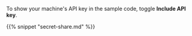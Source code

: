 To show your machine's API key in the sample code, toggle **Include API key**.

{{% snippet "secret-share.md" %}}
